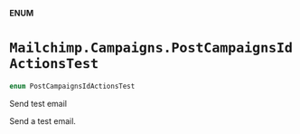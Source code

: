 **ENUM**

# `Mailchimp.Campaigns.PostCampaignsIdActionsTest`

```swift
enum PostCampaignsIdActionsTest
```

Send test email

Send a test email.

